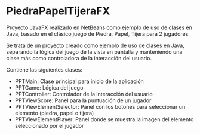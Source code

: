 # PiedraPapelTijeraFX
Proyecto JavaFX realizado en NetBeans como ejemplo de uso de clases en Java, basado en el clásico juego de Piedra, Papel, Tijera para 2 jugadores.

Se trata de un proyecto creado como ejemplo de uso de clases en Java, separando la lógica del juego de la vista en pantalla y manteniendo una clase más como controladora de la interacción del usuario.

Contiene las siguientes clases:
* PPTMain: Clase principal para inicio de la aplicación
* PPTGame: Lógica del juego
* PPTController: Controlador de la interacción del usuario
* PPTViewScore: Panel para la puntuación de un jugador
* PPTViewElementSelector: Panel con los botones para seleccionar un elemento (piedra, papel o tijera)
* PPTViewElementPlayer: Panel donde se muestra la imagen del elemento seleccionado por el jugador
